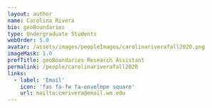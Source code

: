 ```yaml
---
layout: author
name: Carolina Rivera
bio: geoBoundaries
type: Undergraduate Students
webOrder: 5.0
avatar: /assets/images/peopleImages/carolinariverafall2020.png
imageMask: 1.0
profTitle: geoBoundaries Research Assistant
permalink: /people/carolinariverafall2020
links:
  - label: 'Email'
    icon: 'fas fa-fw fa-envelope square'
    url: mailto:cmrivera@email.wm.edu
---
```

